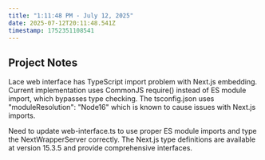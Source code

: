 ```yaml
---
title: "1:11:48 PM - July 12, 2025"
date: 2025-07-12T20:11:48.541Z
timestamp: 1752351108541
---
```


## Project Notes

Lace web interface has TypeScript import problem with Next.js embedding. Current implementation uses CommonJS require() instead of ES module import, which bypasses type checking. The tsconfig.json uses "moduleResolution": "Node16" which is known to cause issues with Next.js imports.

Need to update web-interface.ts to use proper ES module imports and type the NextWrapperServer correctly. The Next.js type definitions are available at version 15.3.5 and provide comprehensive interfaces.
